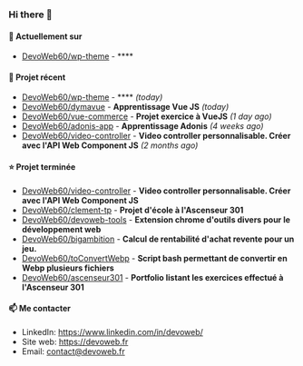 ### Hi there 👋

#### 👷 Actuellement sur 

- [DevoWeb60/wp-theme](https://github.com/DevoWeb60/wp-theme) - ****

#### 🌱 Projet récent

- [DevoWeb60/wp-theme](https://github.com/DevoWeb60/wp-theme) - **** *(today)*
- [DevoWeb60/dymavue](https://github.com/DevoWeb60/dymavue) - **Apprentissage Vue JS** *(today)*
- [DevoWeb60/vue-commerce](https://github.com/DevoWeb60/vue-commerce) - **Projet exercice à VueJS** *(1 day ago)*
- [DevoWeb60/adonis-app](https://github.com/DevoWeb60/adonis-app) - **Apprentissage Adonis** *(4 weeks ago)*
- [DevoWeb60/video-controller](https://github.com/DevoWeb60/video-controller) - **Video controller personnalisable. Créer avec l&#39;API Web Component JS** *(2 months ago)*

#### ⭐ Projet terminée

- [DevoWeb60/video-controller](https://github.com/DevoWeb60/video-controller) - **Video controller personnalisable. Créer avec l&#39;API Web Component JS**
- [DevoWeb60/clement-tp](https://github.com/DevoWeb60/clement-tp) - **Projet d&#39;école à l&#39;Ascenseur 301**
- [DevoWeb60/devoweb-tools](https://github.com/DevoWeb60/devoweb-tools) - **Extension chrome d&#39;outils divers pour le développement web**
- [DevoWeb60/bigambition](https://github.com/DevoWeb60/bigambition) - **Calcul de rentabilité d&#39;achat revente pour un jeu.**
- [DevoWeb60/toConvertWebp](https://github.com/DevoWeb60/toConvertWebp) - **Script bash permettant de convertir en Webp plusieurs fichiers**
- [DevoWeb60/ascenseur301](https://github.com/DevoWeb60/ascenseur301) - **Portfolio listant les exercices effectué à l&#39;Ascenseur 301**

#### 📫 Me contacter

- LinkedIn: https://www.linkedin.com/in/devoweb/
- Site web: https://devoweb.fr
- Email: contact@devoweb.fr
